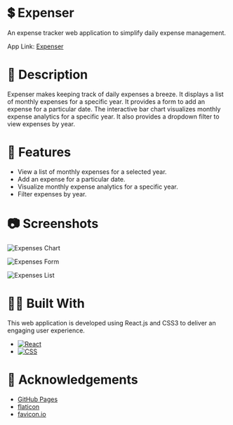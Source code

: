 # 💲 Expenser

An expense tracker web application to simplify daily expense management.

App Link: [Expenser](https://abhithere.github.io/expenser/)

# 📃 Description

Expenser makes keeping track of daily expenses a breeze.
It displays a list of monthly expenses for a specific year.
It provides a form to add an expense for a particular date.
The interactive bar chart visualizes monthly expense analytics for a specific year.
It also provides a dropdown filter to view expenses by year.

# 🎯 Features

* View a list of monthly expenses for a selected year.
* Add an expense for a particular date.
* Visualize monthly expense analytics for a specific year.
* Filter expenses by year.

# 📷 Screenshots

![Expenses Chart](https://user-images.githubusercontent.com/74660692/203373709-a24d105b-2d69-4118-a2a1-c23771c96e62.png)


![Expenses Form](https://user-images.githubusercontent.com/74660692/203373750-bec74754-4c5a-4cef-9ece-47c36aaaa5fd.png)


![Expenses List](https://user-images.githubusercontent.com/74660692/203373781-b3fe677f-6bc0-421d-b9c8-1b9937199ff3.png)

# 👨‍💻 Built With

This web application is developed using React.js and CSS3 to deliver an engaging user experience.

* [![React][react-shield]][react-url]
* [![CSS][css-shield]][css-url]

# 📝 Acknowledgements

* [GitHub Pages](https://pages.github.com)
* [flaticon](https://www.flaticon.com/)
* [favicon.io](https://favicon.io/)

<!-- REFERENCE VARIABLES -->
[react-shield]: https://img.shields.io/badge/react-%2320232a.svg?style=for-the-badge&logo=react&logoColor=%2361DAFB
[react-url]: https://reactjs.org/
[css-shield]: https://img.shields.io/badge/css3-%231572B6.svg?style=for-the-badge&logo=css3&logoColor=white
[css-url]: https://www.w3.org/Style/CSS/Overview.en.html
